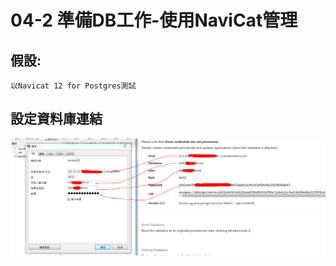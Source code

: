 # 04-2 準備DB工作-使用NaviCat管理
   
## 假設:
```
以Navicat 12 for Postgres測試
```

## 設定資料庫連結

![GitHub Logo](/imgs/3-1.jpg)

